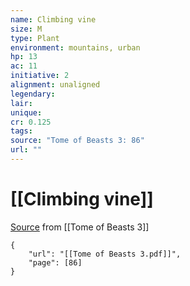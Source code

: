 ```yaml
---
name: Climbing vine
size: M
type: Plant
environment: mountains, urban
hp: 13
ac: 11
initiative: 2
alignment: unaligned
legendary: 
lair: 
unique: 
cr: 0.125
tags: 
source: "Tome of Beasts 3: 86"
url: ""
---
```

# [[Climbing vine]]

[Source](zotero://open-pdf/library/items/BLGR9HVR?page=86) from [[Tome of Beasts 3]]

```pdf
{
	"url": "[[Tome of Beasts 3.pdf]]",
	"page": [86]
}
```

